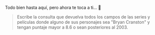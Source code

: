Todo bien hasta aquí, pero ahora te toca a ti... :grimacing:

> Escribe la consulta que devuelva todos los campos de las series y películas donde alguno de sus personajes sea "Bryan Cranston" y tengan puntaje mayor a 8.6 o sean posteriores al 2003.

